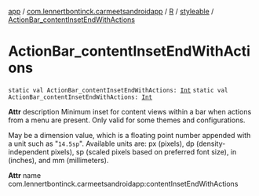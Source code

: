 [app](../../../index.md) / [com.lennertbontinck.carmeetsandroidapp](../../index.md) / [R](../index.md) / [styleable](index.md) / [ActionBar_contentInsetEndWithActions](./-action-bar_content-inset-end-with-actions.md)

# ActionBar_contentInsetEndWithActions

`static val ActionBar_contentInsetEndWithActions: `[`Int`](https://kotlinlang.org/api/latest/jvm/stdlib/kotlin/-int/index.html)
`static val ActionBar_contentInsetEndWithActions: `[`Int`](https://kotlinlang.org/api/latest/jvm/stdlib/kotlin/-int/index.html)

**Attr**
description Minimum inset for content views within a bar when actions from a menu are present. Only valid for some themes and configurations.

May be a dimension value, which is a floating point number appended with a unit such as "`14.5sp`". Available units are: px (pixels), dp (density-independent pixels), sp (scaled pixels based on preferred font size), in (inches), and mm (millimeters).

**Attr**
name com.lennertbontinck.carmeetsandroidapp:contentInsetEndWithActions

